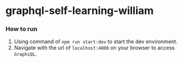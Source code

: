 # graphql-self-learning-william

### How to run
1. Using command of `npm run start:dev` to start the dev environment.
2. Navigate with the url of `localhost:4000` on your browser to access `GraphiQL`.
